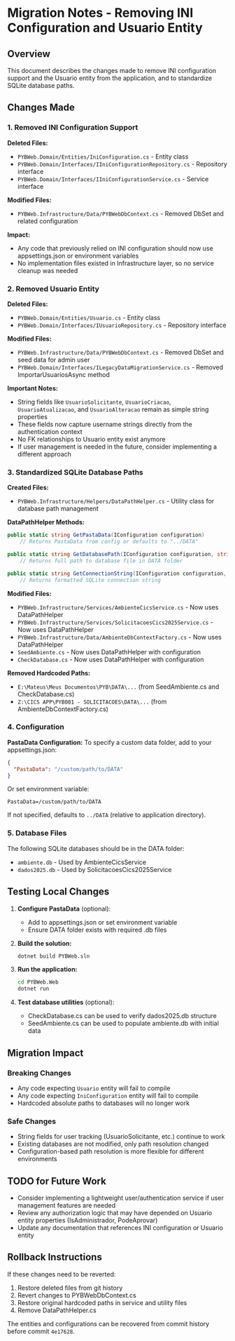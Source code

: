 # Migration Notes - Removing INI Configuration and Usuario Entity

## Overview
This document describes the changes made to remove INI configuration support and the Usuario entity from the application, and to standardize SQLite database paths.

## Changes Made

### 1. Removed INI Configuration Support

**Deleted Files:**
- `PYBWeb.Domain/Entities/IniConfiguration.cs` - Entity class
- `PYBWeb.Domain/Interfaces/IIniConfigurationRepository.cs` - Repository interface
- `PYBWeb.Domain/Interfaces/IIniConfigurationService.cs` - Service interface

**Modified Files:**
- `PYBWeb.Infrastructure/Data/PYBWebDbContext.cs` - Removed DbSet<IniConfiguration> and related configuration

**Impact:**
- Any code that previously relied on INI configuration should now use appsettings.json or environment variables
- No implementation files existed in Infrastructure layer, so no service cleanup was needed

### 2. Removed Usuario Entity

**Deleted Files:**
- `PYBWeb.Domain/Entities/Usuario.cs` - Entity class
- `PYBWeb.Domain/Interfaces/IUsuarioRepository.cs` - Repository interface

**Modified Files:**
- `PYBWeb.Infrastructure/Data/PYBWebDbContext.cs` - Removed DbSet<Usuario> and seed data for admin user
- `PYBWeb.Domain/Interfaces/ILegacyDataMigrationService.cs` - Removed ImportarUsuariosAsync method

**Important Notes:**
- String fields like `UsuarioSolicitante`, `UsuarioCriacao`, `UsuarioAtualizacao`, and `UsuarioAlteracao` remain as simple string properties
- These fields now capture username strings directly from the authentication context
- No FK relationships to Usuario entity exist anymore
- If user management is needed in the future, consider implementing a different approach

### 3. Standardized SQLite Database Paths

**Created Files:**
- `PYBWeb.Infrastructure/Helpers/DataPathHelper.cs` - Utility class for database path management

**DataPathHelper Methods:**
```csharp
public static string GetPastaData(IConfiguration configuration)
    // Returns PastaData from config or defaults to "../DATA"

public static string GetDatabasePath(IConfiguration configuration, string filename)
    // Returns full path to database file in DATA folder

public static string GetConnectionString(IConfiguration configuration, string filename)
    // Returns formatted SQLite connection string
```

**Modified Files:**
- `PYBWeb.Infrastructure/Services/AmbienteCicsService.cs` - Now uses DataPathHelper
- `PYBWeb.Infrastructure/Services/SolicitacoesCics2025Service.cs` - Now uses DataPathHelper
- `PYBWeb.Infrastructure/Data/AmbienteDbContextFactory.cs` - Now uses DataPathHelper
- `SeedAmbiente.cs` - Now uses DataPathHelper with configuration
- `CheckDatabase.cs` - Now uses DataPathHelper with configuration

**Removed Hardcoded Paths:**
- `E:\Mateus\Meus Documentos\PYB\DATA\...` (from SeedAmbiente.cs and CheckDatabase.cs)
- `Z:\CICS APP\PYB001 - SOLICITACOES\DATA\...` (from AmbienteDbContextFactory.cs)

### 4. Configuration

**PastaData Configuration:**
To specify a custom data folder, add to your appsettings.json:
```json
{
  "PastaData": "/custom/path/to/DATA"
}
```

Or set environment variable:
```
PastaData=/custom/path/to/DATA
```

If not specified, defaults to `../DATA` (relative to application directory).

### 5. Database Files

The following SQLite databases should be in the DATA folder:
- `ambiente.db` - Used by AmbienteCicsService
- `dados2025.db` - Used by SolicitacoesCics2025Service

## Testing Local Changes

1. **Configure PastaData** (optional):
   - Add to appsettings.json or set environment variable
   - Ensure DATA folder exists with required .db files

2. **Build the solution:**
   ```bash
   dotnet build PYBWeb.sln
   ```

3. **Run the application:**
   ```bash
   cd PYBWeb.Web
   dotnet run
   ```

4. **Test database utilities** (optional):
   - CheckDatabase.cs can be used to verify dados2025.db structure
   - SeedAmbiente.cs can be used to populate ambiente.db with initial data

## Migration Impact

### Breaking Changes
- Any code expecting `Usuario` entity will fail to compile
- Any code expecting `IniConfiguration` entity will fail to compile
- Hardcoded absolute paths to databases will no longer work

### Safe Changes
- String fields for user tracking (UsuarioSolicitante, etc.) continue to work
- Existing databases are not modified, only path resolution changed
- Configuration-based path resolution is more flexible for different environments

## TODO for Future Work

- Consider implementing a lightweight user/authentication service if user management features are needed
- Review any authorization logic that may have depended on Usuario entity properties (IsAdministrador, PodeAprovar)
- Update any documentation that references INI configuration or Usuario entity

## Rollback Instructions

If these changes need to be reverted:
1. Restore deleted files from git history
2. Revert changes to PYBWebDbContext.cs
3. Restore original hardcoded paths in service and utility files
4. Remove DataPathHelper.cs

The entities and configurations can be recovered from commit history before commit `4e17628`.
